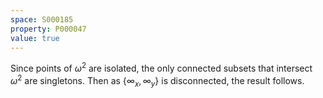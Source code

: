 ```yaml
---
space: S000185
property: P000047
value: true
---
```


Since points of $\omega^2$ are isolated, the only connected subsets
that intersect $\omega^2$ are singletons.
Then as $\{\infty_x,\infty_y\}$ is disconnected, the result follows.
